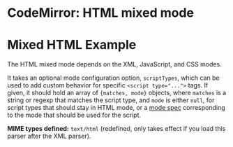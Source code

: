 CodeMirror: HTML mixed mode
===========================

Mixed HTML Example
==================

The HTML mixed mode depends on the XML, JavaScript, and CSS modes.

It takes an optional mode configuration option, `scriptTypes`, which can be used to add custom behavior for specific `<script type="...">` tags. If given, it should hold an array of `{matches, mode}` objects, where `matches` is a string or regexp that matches the script type, and `mode` is either `null`, for script types that should stay in HTML mode, or a [mode spec](../../doc/manual.html#option_mode) corresponding to the mode that should be used for the script.

**MIME types defined:** `text/html` (redefined, only takes effect if you load this parser after the XML parser).
